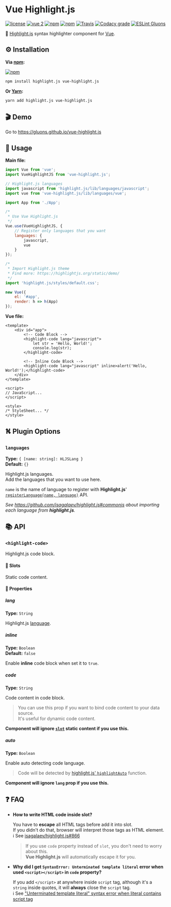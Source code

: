 # Vue Highlight.js
[![license](https://img.shields.io/github/license/gluons/vue-highlight.js.svg?style=flat-square)](https://github.com/gluons/vue-highlight.js/blob/master/LICENSE)
[![vue 2](https://img.shields.io/badge/vue-2-42b983.svg?style=flat-square)](https://vuejs.org)
[![npm](https://img.shields.io/npm/v/vue-highlight.js.svg?style=flat-square)](https://www.npmjs.com/package/vue-highlight.js)
[![npm](https://img.shields.io/npm/dt/vue-highlight.js.svg?style=flat-square)](https://www.npmjs.com/package/vue-highlight.js)
[![Travis](https://img.shields.io/travis/gluons/vue-highlight.js.svg?style=flat-square)](https://travis-ci.org/gluons/vue-highlight.js)
[![Codacy grade](https://img.shields.io/codacy/grade/3d15a7c11bfe47c69a2aed93cc67cc29.svg?style=flat-square)](https://www.codacy.com/app/gluons/vue-highlight.js)
[![ESLint Gluons](https://img.shields.io/badge/code%20style-gluons-9C27B0.svg?style=flat-square)](https://github.com/gluons/eslint-config-gluons)

📜 [Highlight.js](https://github.com/isagalaev/highlight.js) syntax highlighter component for [Vue](https://vuejs.org).

## ⚙️ Installation

**Via [npm](https://www.npmjs.com):**

[![npm](https://nodei.co/npm/vue-highlight.js.png?downloads=true&downloadRank=true&stars=true)](https://www.npmjs.com/package/vue-highlight.js)

```bash
npm install highlight.js vue-highlight.js
```

**Or [Yarn](https://yarnpkg.com):**

```bash
yarn add highlight.js vue-highlight.js
```

## 🎬 Demo

Go to https://gluons.github.io/vue-highlight.js

## 🛂 Usage

**Main file:**

```js
import Vue from 'vue';
import VueHighlightJS from 'vue-highlight.js';

// Highlight.js languages
import javascript from 'highlight.js/lib/languages/javascript';
import vue from 'vue-highlight.js/lib/languages/vue';

import App from './App';

/*
 * Use Vue Highlight.js
 */
Vue.use(VueHighlightJS, {
	// Register only languages that you want
	languages: {
		javascript,
		vue
	}
});

/*
 * Import Highlight.js theme
 * Find more: https://highlightjs.org/static/demo/
 */
import 'highlight.js/styles/default.css';

new Vue({
	el: '#app',
	render: h => h(App)
});
```

**Vue file:**

```vue
<template>
	<div id="app">
		<!-- Code Block -->
		<highlight-code lang="javascript">
			let str = 'Hello, World!';
			console.log(str);
		</highlight-code>

		<!-- Inline Code Block -->
		<highlight-code lang="javascript" inline>alert('Hello, World!');</highlight-code>
	</div>
</template>

<script>
// JavaScript...
</script>

<style>
/* StyleSheet... */
</style>
```

## ⛕ Plugin Options

### `languages`
**Type:** `{ [name: string]: HLJSLang }`  
**Default:** `{}`

Highlight.js languages.  
Add the languages that you want to use here.

`name` is the name of language to register with **Highlight.js**' [`registerLanguage(name, language)`](https://highlightjs.readthedocs.io/en/latest/api.html#registerlanguage-name-language) API.

_See https://github.com/isagalaev/highlight.js#commonjs about importing each language from **highlight.js**._

## 📚 API

### `<highlight-code>`
Highlight.js code block.

#### 🔰 Slots
Static code content.

#### 🔰 Properties

##### lang
**Type:** `String`

Highlight.js [language](http://highlightjs.readthedocs.io/en/latest/css-classes-reference.html#language-names-and-aliases).

##### inline
**Type:** `Boolean`  
**Default:** `false`

Enable **inline** code block when set it to `true`.

##### code
**Type:** `String`

Code content in code block.  

> You can use this prop if you want to bind code content to your data source.  
  It's useful for dynamic code content.

**Component will ignore [`slot`](https://vuejs.org/v2/guide/components.html#Single-Slot) static content if you use this.**

##### auto
**Type:** `Boolean`

Enable auto detecting code language.

> Code will be detected by [highlight.js' `highlightAuto`](https://highlightjs.readthedocs.io/en/latest/api.html#highlightauto-value-languagesubset) function.

**Component will ignore `lang` prop if you use this.**

## ❓ FAQ

- **How to write HTML code inside slot?**

  You have to **escape** all HTML tags before add it into slot.  
  If you didn't do that, browser will interpret those tags as HTML element.  
  ℹ️ See [isagalaev/highlight.js#866](https://github.com/isagalaev/highlight.js/issues/866)

  > If you use `code` property instead of `slot`, you don't need to worry about this.  
    **Vue Highlight.js** will automatically escape it for you.
- **Why did I get `SyntaxError: Unterminated template literal` error when used `<script></script>` in `code` property?**

  If you add `</script>` at anywhere inside `script` tag, although it's a `string` inside quotes, it will **always** close the `script` tag.  
  ℹ️ See ["Unterminated template literal" syntax error when literal contains script tag](https://stackoverflow.com/q/36607932/1675907)

